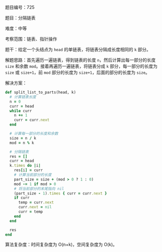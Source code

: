 题目编号：725

题目：分隔链表

难度：中等

考察范围：链表、指针操作

题干：给定一个头结点为 `head` 的单链表，将链表分隔成长度相同的 `k` 部分。

解题思路：首先遍历一遍链表，得到链表的长度 `n`，然后计算出每一部分的长度 `size` 和余数 `mod`。接着再遍历一遍链表，将链表分成 `k` 部分，每一部分的长度为 `size` 或 `size+1`，前 `mod` 部分的长度为 `size+1`，后面的部分的长度为 `size`。

解决方案：

```ruby
def split_list_to_parts(head, k)
  # 计算链表长度
  n = 0
  curr = head
  while curr
    n += 1
    curr = curr.next
  end

  # 计算每一部分的长度和余数
  size = n / k
  mod = n % k

  # 分隔链表
  res = []
  curr = head
  k.times do |i|
    res[i] = curr
    # 计算当前部分的长度
    part_size = size + (mod > 0 ? 1 : 0)
    mod -= 1 if mod > 0
    # 将当前部分的末尾指向 nil
    (part_size - 1).times { curr = curr.next }
    if curr
      temp = curr.next
      curr.next = nil
      curr = temp
    end
  end

  res
end
```

算法复杂度：时间复杂度为 O(n+k)，空间复杂度为 O(k)。